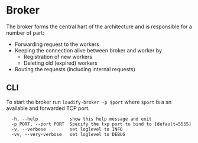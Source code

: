 # Broker

The broker forms the central hart of the architecture and is responsible for a number of part:

- Forwarding request to the workers
- Keeping the connection alive between broker and worker by
  - Registration of new workers
  - Deleting old (expired) workers
- Routing the requests (including internal requests)

## CLI

To start the broker run `loudify-broker -p $port` where  `$port` is a sn available and forwarded TCP port.

```
  -h, --help            show this help message and exit
  -p PORT, --port PORT  Specify the txp port to bind to [default=5555]
  -v, --verbose         set loglevel to INFO
  -vv, --very-verbose   set loglevel to DEBUG
```